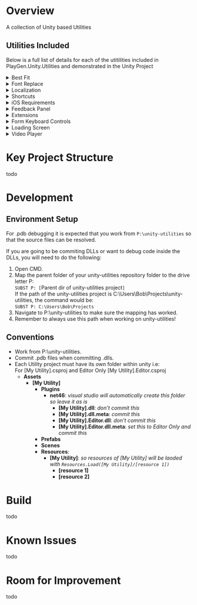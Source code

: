 # Overview
A collection of Unity based Utilities
## Utilities Included 
Below is a full list of details for each of the utitilities included in PlayGen.Unity.Utilities and demonstrated in the Unity Project
<details><summary>Best Fit</summary>

#### Function
Allows for better control of the Best Fit functionality in unity, allowing to group text components together to all be the same size. eg. all options in a settings menu set to the same maximum font size.

#### Usage
Can be used on the following types with:
```c#
  GameObject.BestFit();
  Transform.BestFit();
  List<Selectable>.BestFit();
  IEnumerable<Selectable>.BestFit();
  Selectable[].BestFit();
  List<Text>.BestFit();
  IEnumerable<Text>.BestFit();
  Text[].BestFit();
  List<GameObject>.BestFit();
  IEnumerable<GameObject>.BestFit();
  GameObject[].BestFit();
```

#### Limitations

#### Remarks
The utility checks which is the biggest font size available and still be visible, this can cause text to scale up/down and be visible to players for a couple frames whilst it figures this out.
</details>

<details><summary>Font Replace</summary>

#### Function 
Allows for a single place to monitor which Fonts are used in your unity project and replace unwanted Fonts with a new Font easily.

#### Usage
Launch the tool in Unity at PlayGen Tools > Replace Fonts. This will launch the replace fonts UI, which will take a few seconds to evaluate all fonts used in the project. By selecting a font in the right most box and selecting "Replace With", all intsances of that font will be replaced with the new font

#### Limitations
- There is no undo button available. 
- Not thoroughly tested with the use of prefabs

#### Remarks
Would be advised to use the FontManager model, a singleton that contains and enum for Text types (title, body, button etc.) and a mapping for each font. On each Text Component there should be a class to retrieve the font for their type at run time. This is more dynamic and gives more control and consistency

</details>
<details><summary>Localization</summary>

#### Function 
A package to handle the storing a retrieving of different languages
#### Usage
``` c#
  string Get(string key, bool toUpper = false, string overrideLanguage = null)
    Get the localized string for the provided key, toUpper will return an upper case variant of the returned string, overrideLanguage allows for a different language to be returned from the currently selected language
```
#### Limitations

#### Remarks
</details>
<details><summary>Shortcuts</summary>

#### Function 
A selection of shortcuts for unity to make UI creation and editing easier

#### Usage
The following shortcuts are used
1. Reset Offsets: Ctrl + Alt + R - Sets the offsets of the currently selected rect transform offsets to equal 0, useful for setting up anchors for elements
2. Create Button: Ctrl + Alt + Q - Creates a new generic button (no text) object that will fill the currently selected transform. The default Unity UI button is a set size and contains a text element.
3. Move Selected Object Up: Ctrl + Shift + UpArrow - Move the currently selected object up in the hierarchy
4. Move Selected Object Down: Ctrl + Shift + DownArrow - Move the currently selected object down in the hierarchy
5. Move Selected Object Sibling Of Parent: Ctrl + Shift + LeftArrow - Move the currently selected object to be a child of the object below it in the hierarchy 
6. Move Selected Object Child Of Sibling: Ctrl + Shift + RightArrow - Move the currently selected object to be a sibling of the object it is currently a child of

#### Limitations
- No warnings for breaking prefabs
- When moving object to be a child of an object, it does not maintain focus unless the new parent is already expanded

#### Remarks
</details>
<details><summary>iOS Requirements</summary>

#### Function 
Automatically generates privacy permission information for iOS builds. As of IOS 10.0, all privacy system requirement usage must be explained to the user when choosing if they want to accept permissions, Unity provides minimal fields for this in player settings and Xcode generate will not generate the privacy properties.

#### Usage
The tool is launched PlayGen Tools > iOS Requirements. Which displays a form which provides a list of privacy permissions available to request from the user, simply select the permission needed in Tools/iOS Requirements and provide a short description of how the game uses it.

#### Limitations

#### Remarks
If there are troubles running this package, make sure that the filePath in iOSRequirements.cs is correct
</details>
<details><summary>Feedback Panel</summary>

#### Function 
A customisable panel for getting users to send feedback in game to a specified email using ElasticEmail.

#### Usage
Setup for this asset is within the PlayGen.Unity.Utilities.FeedbackPanel Solution. By default it uses the PlayGen elastic email account, this is set in ElasticEmailClient.cs. Once rebuilt, the prefab can be added to the project and visuals edited as required.

#### Limitations

#### Remarks
If making this available publicly, remove the PlayGen api keys in elastic email

</details>
<details><summary>Extensions</summary>

#### Function 
Shorthand extensions for commonly used functions in unity

#### Usage
There are 3 types of components that have been extended in this utility
- GameObject
``` c#
  void GameObject.Active(bool active)
    Checks if the GameObject active status is different to the new status then changes the GameObject active status
```
- RectTransform
``` c#
  RectTransform Transform.RectTransform()
    Returns the RectTransform from a Transform
  RectTransform GaneObject.RectTransform()
    Returns the RectTransform from a GameObject
  RectTransform MonoBehaviour.RectTransform()
    Returns the RectTransform from a MonoBehaviour
  RectTransform Transform.FindRect(string find)
    Finds a child RectTransform by name and returns it
  T Transform.FindComponent<T>(string find)
    Finds a component of type T that is a child of the current Transform and returns it
  Image Transform.FindImage(string find)
    Finds a child Image by name and returns it
  Text Transform.FindText(string find)
    Finds a child text by name and returns it
  Button Transform.FindButton(string find)
    Finds a child button by name and returns it
  GameObject Transform.FindObject(string find)
    Finds a child GameObject by name and returns it
  T Transform.FindComponentInChildren<T>(string find, bool includeInactive)
    Finds a child of Type T by name and returns it, includeInactive determines in inactive objects should also be included in the search 
```
- Transform
``` c#
  Transform Transform.FindInactive(string name)
    Finds a child Transform and includes inactive Objects
  List<Transform> Transform.FindAll(string name, bool includeInactive = false)
    Finds all children Transforms by name and returns them 
```

#### Limitations

#### Remarks
This utility does not add extra functionality, just makes it more efficient to do repetitive tasks
</details>
</details>
<details><summary>Form Keyboard Controls</summary>

#### Function 
Allows for tabbing between unity forms
#### Usage

#### Limitations

#### Remarks
</details>
<details><summary>Loading Screen</summary>

#### Function 
Loading screen that can be started and stopped at command

#### Usage
Use the following functions to use the loading spinner
``` c#
  void LoadingSpinner.Set(int speed, bool clockwise)
    Set the speed and direction that the spinner will spin at
  void LoadingSpinner.Start(string text = "")
    Call to start the loading spinner, it will continue to spin until stop is called.
  void LoadingSpinner.Stop(string text = "", float stopDelay = 0f)
    Call to stop the loading spinner, a stop Delay will provide time for the text to be displayed to the player
```
#### Limitations

#### Remarks
</details>
<details><summary>Video Player</summary>

#### Function 
A basic video player that allows for play, pause, stop and scrubbing through a video clip in unity.
#### Usage

#### Limitations

#### Remarks
</details>

# Key Project Structure
todo

# Development
## Environment Setup
For .pdb debugging it is expected that you work from `P:\unity-utilities` so that the source files can be resolved.

If you are going to be commiting DLLs or want to debug code inside the DLLs, you will need to do the following:

1. Open CMD.
2. Map the parent folder of your unity-utilities repository folder to the drive letter P:  
`SUBST P: [`Parent dir of unity-utilities project`]`  
If the path of the unity-utilities project is C:\Users\Bob\Projects\unity-utilities, the command would be:  
`SUBST P: C:\Users\Bob\Projects`
3. Navigate to P:\unity-utilities to make sure the mapping has worked.
4. Remember to always use this path when working on unity-utilities!

## Conventions
- Work from P:\unity-utilities.
- Commit .pdb files when committing .dlls.
- Each Utility project must have its own folder within unity i.e:  
  For [My Utility].csproj and Editor Only [My Utility].Editor.csproj
  - **Assets**
    - **[My Utility]**
      - **Plugins**
        - **net46**: *visual studio will automatically create this folder so leave it as is*
          - **[My Utility].dll**: *don't commit this*
          - **[My Utility].dll.meta**: *commit this*
          - **[My Utility].Editor.dll**: *don't commit this*
          - **[My Utility].Editor.dll.meta**: *set this to Editor Only and commit this*
      - **Prefabs**
      - **Scenes**
      - **Resources**:
        - **[My Utility]**: *so resources of [My Utility] will be laoded with `Resources.Load([My Utility]/[resource 1])`*
          - **[resource 1]**
          - **[resource 2]**

# Build
todo

# Known Issues
todo

# Room for Improvement
todo